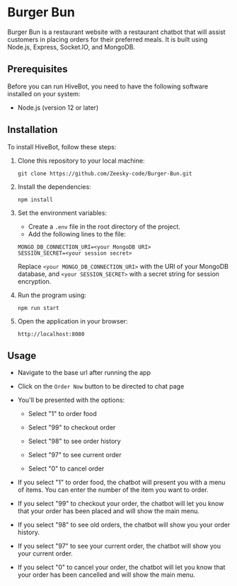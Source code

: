 # Burger Bun
Burger Bun is a restaurant website with a  restaurant chatbot that will assist customers in placing orders for their preferred meals. It is built using Node.js, Express, Socket.IO, and MongoDB.

## Prerequisites
Before you can run HiveBot, you need to have the following software installed on your system:

- Node.js (version 12 or later)

## Installation

To install HiveBot, follow these steps:

1. Clone this repository to your local machine:
    ```
    git clone https://github.com/Zeesky-code/Burger-Bun.git
    ```
2. Install the dependencies:
    ```
    npm install
    ```
3. Set the environment variables:

    - Create a `.env` file in the root directory of the project.
    - Add the following lines to the file:

    ```
    MONGO_DB_CONNECTION_URI=<your MongoDB URI>
    SESSION_SECRET=<your session secret>
    ```

    Replace `<your MONGO_DB_CONNECTION_URI>` with the URI of your MongoDB database, and `<your SESSION_SECRET>` with a secret string for session encryption.
4. Run the program using:
    ```
    npm run start
    ```
5. Open the application in your browser:
    ```
    http://localhost:8080
    ```
    
## Usage

- Navigate to the base url after running the app

- Click on the `Order Now` button to be directed to chat page

- You'll be presented with the options:


    - Select "1" to order food

    - Select "99" to checkout order

    - Select "98" to see order history

    - Select "97" to see current order

    - Select "0" to cancel order
   

- If you select "1" to order food, the chatbot will present you with a menu of items. You can enter the number of the item you want to order.

- If you select "99" to checkout your order, the chatbot will let you know that your order has been placed and will show the main menu.

- If you select "98" to see old orders, the chatbot will show you your order history.

- If you select "97" to see your current order, the chatbot will show you your current order.

- If you select "0" to cancel your order, the chatbot will let you know that your order has been cancelled and will show the main menu.
